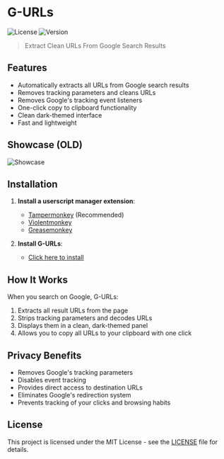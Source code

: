 # G-URLs

![License](https://img.shields.io/badge/License-MIT-green)
![Version](https://img.shields.io/badge/Version-2.0.1-blue)

> Extract Clean URLs From Google Search Results

## Features

- Automatically extracts all URLs from Google search results
- Removes tracking parameters and cleans URLs
- Removes Google's tracking event listeners
- One-click copy to clipboard functionality
- Clean dark-themed interface
- Fast and lightweight

## Showcase (OLD)

![Showcase](https://i.imgur.com/WXkXhyK.gif)

## Installation

1. **Install a userscript manager extension**:
   - [Tampermonkey](https://www.tampermonkey.net/) (Recommended)
   - [Violentmonkey](https://violentmonkey.github.io/)
   - [Greasemonkey](https://www.greasespot.net/)

2. **Install G-URLs**:
   - [Click here to install](https://github.com/0hook/G-URLs/raw/main/G-URLs.js)

## How It Works

When you search on Google, G-URLs:
1. Extracts all result URLs from the page
2. Strips tracking parameters and decodes URLs
3. Displays them in a clean, dark-themed panel
4. Allows you to copy all URLs to your clipboard with one click

## Privacy Benefits

- Removes Google's tracking parameters
- Disables event tracking
- Provides direct access to destination URLs
- Eliminates Google's redirection system
- Prevents tracking of your clicks and browsing habits

## License

This project is licensed under the MIT License - see the [LICENSE](LICENSE) file for details.
